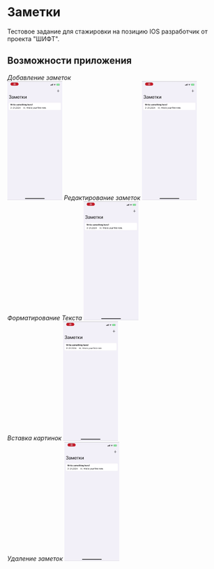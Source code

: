 # Заметки 
Тестовое задание для стажировки на позицию IOS разработчик от проекта "ШИФТ".

## Возможности приложения

*Добавление заметок*
<br/>
<img src="pictures/1.gif" width="25%" height="auto">
*Редактирование заметок*
<img src="pictures/1.gif" width="25%" height="auto"> <br />
*Форматирование Текста*
<img src="pictures/1.gif" width="25%" height="auto"> <br />
*Вставка картинок*
<img src="pictures/1.gif" width="25%" height="auto"> <br />
*Удаление заметок*
<img src="pictures/1.gif" width="25%" height="auto"> <br />
